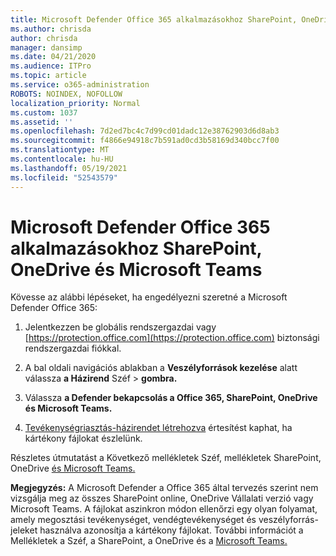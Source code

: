 ```yaml
---
title: Microsoft Defender Office 365 alkalmazásokhoz SharePoint, OneDrive és Microsoft Teams
ms.author: chrisda
author: chrisda
manager: dansimp
ms.date: 04/21/2020
ms.audience: ITPro
ms.topic: article
ms.service: o365-administration
ROBOTS: NOINDEX, NOFOLLOW
localization_priority: Normal
ms.custom: 1037
ms.assetid: ''
ms.openlocfilehash: 7d2ed7bc4c7d99cd01dadc12e38762903d6d8ab3
ms.sourcegitcommit: f4866e94918c7b591ad0cd3b58169d340bcc7f00
ms.translationtype: MT
ms.contentlocale: hu-HU
ms.lasthandoff: 05/19/2021
ms.locfileid: "52543579"
---
```

# <a name="microsoft-defender-for-office-365-for-sharepoint-onedrive-and-microsoft-teams"></a>Microsoft Defender Office 365 alkalmazásokhoz SharePoint, OneDrive és Microsoft Teams

Kövesse az alábbi lépéseket, ha engedélyezni szeretné a Microsoft Defender Office 365:

1. Jelentkezzen be globális rendszergazdai vagy [https://protection.office.com](https://protection.office.com) biztonsági rendszergazdai fiókkal.

2. A bal oldali navigációs ablakban a **Veszélyforrások kezelése** alatt válassza **a Házirend** Széf \> **gombra.**

3. Válassza **a Defender bekapcsolás a Office 365, SharePoint, OneDrive és Microsoft Teams.**

4. [Tevékenységriasztás-házirendet létrehozva](/microsoft-365/compliance/create-activity-alerts) értesítést kaphat, ha kártékony fájlokat észlelünk.

Részletes útmutatást a Következő mellékletek Széf, mellékletek SharePoint, OneDrive [és Microsoft Teams.](/microsoft-365/security/office-365-security/turn-on-atp-for-spo-odb-and-teams)

**Megjegyzés:** A Microsoft Defender a Office 365 által tervezés szerint nem vizsgálja meg az összes SharePoint online, OneDrive Vállalati verzió vagy Microsoft Teams. A fájlokat aszinkron módon ellenőrzi egy olyan folyamat, amely megosztási tevékenységet, vendégtevékenységet és veszélyforrás-jeleket használva azonosítja a kártékony fájlokat. További információt a Mellékletek a Széf, a SharePoint, a OneDrive és a [Microsoft Teams.](/microsoft-365/security/office-365-security/atp-for-spo-odb-and-teams)
